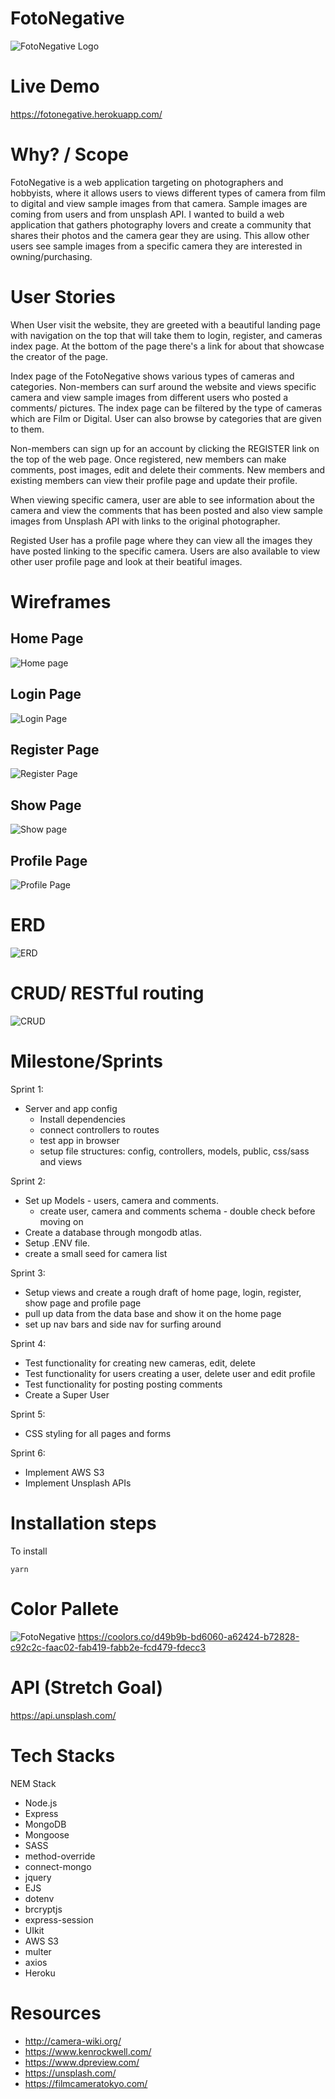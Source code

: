 # FotoNegative
![FotoNegative Logo](https://user-images.githubusercontent.com/86206813/132543163-e2ca926e-d962-4328-8fde-c6b321dc1da2.png)

# Live Demo
https://fotonegative.herokuapp.com/

# Why? / Scope
FotoNegative is a web application targeting on photographers and hobbyists, where it allows users to views different types of camera from film to digital and view sample images from that camera. Sample images are coming from users and from unsplash API. I wanted to build a web application that gathers photography lovers and create a community that shares their photos and the camera gear they are using. This allow other users see sample images from a specific camera they are interested in owning/purchasing. 

# User Stories
When User visit the website, they are greeted with a beautiful landing page with navigation on the top that will take them to login, register, and cameras index page. At the bottom of the page there's a link for about that showcase the creator of the page. 

Index page of the FotoNegative shows various types of cameras and categories. Non-members can surf around the website and views specific camera and view sample images from different users who posted a comments/ pictures. The index page can be filtered by the type of cameras which are Film or Digital. User can also browse by categories that are given to them.

Non-members can sign up for an account by clicking the REGISTER link on the top of the web page. Once registered, new members can make comments, post images, edit and delete their comments. New members and existing members can view their profile page and update their profile. 

When viewing specific camera, user are able to see information about the camera and view the comments that has been posted and also view sample images from Unsplash API with links to the original photographer. 

Registed User has a profile page where they can view all the images they have posted linking to the specific camera. Users are also available to view other user profile page and look at their beatiful images. 

# Wireframes
## Home Page
![Home page](https://user-images.githubusercontent.com/86206813/132398893-e69f4234-85a2-4122-8dcf-b4d97fdf6d21.PNG)

## Login Page
![Login Page](https://user-images.githubusercontent.com/86206813/132398985-b89570a1-dfdf-42ae-aa51-e5afa2389c5b.PNG)

## Register Page
![Register Page](https://user-images.githubusercontent.com/86206813/132399019-f832ee67-2b98-4f44-94ac-96f58f9d2c84.PNG)

## Show Page
![Show page](https://user-images.githubusercontent.com/86206813/132399024-bacc3849-ec40-4fd1-ac3b-6a833d36f981.PNG)

## Profile Page
![Profile Page](https://user-images.githubusercontent.com/86206813/132399036-a79e1200-5da1-4e60-8cad-57ec80be493e.PNG)

# ERD
![ERD](https://whimuc.com/4yykyBi2wpA8J1fs9UiC9b/A7PVFc7GTYEyzc.png)

# CRUD/ RESTful routing
![CRUD](https://user-images.githubusercontent.com/86206813/133703571-a6835880-293f-4f6f-bb5f-d836f31add80.PNG)

# Milestone/Sprints
Sprint 1:

- Server and app config
    - Install dependencies
    - connect controllers to routes
    - test app in browser
    - setup file structures: config, controllers, models, public, css/sass and views

Sprint 2: 

- Set up Models - users, camera and comments. 
    - create user, camera and comments schema - double check before moving on
- Create a database through mongodb atlas.
- Setup .ENV file. 
- create a small seed for camera list 

Sprint 3: 

- Setup views and create a rough draft of home page, login, register, show page and profile page
- pull up data from the data base and show it on the home page
- set up nav bars and side nav for surfing around

Sprint 4:

- Test functionality for creating new cameras, edit, delete
- Test functionality for users creating a user, delete user and edit profile
- Test functionality for posting posting comments
- Create a Super User

Sprint 5:

- CSS styling for all pages and forms

Sprint 6:
- Implement AWS S3
- Implement Unsplash APIs


# Installation steps
To install
```
yarn 
```

# Color Pallete
![FotoNegative](https://user-images.githubusercontent.com/86206813/132394197-897dcb73-28d5-49fb-a6c0-af1d2023658c.png)
https://coolors.co/d49b9b-bd6060-a62424-b72828-c92c2c-faac02-fab419-fabb2e-fcd479-fdecc3

# API (Stretch Goal)
https://api.unsplash.com/

# Tech Stacks
NEM Stack
- Node.js
- Express
- MongoDB 
- Mongoose
- SASS
- method-override
- connect-mongo
- jquery
- EJS
- dotenv
- brcryptjs
- express-session
- UIkit
- AWS S3
- multer
- axios
- Heroku

# Resources
- http://camera-wiki.org/
- https://www.kenrockwell.com/
- https://www.dpreview.com/
- https://unsplash.com/
- https://filmcameratokyo.com/

